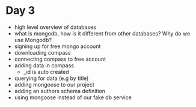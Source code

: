 # Day 3

- high level overview of databases
- what is mongodb, how is it different from other databases? Why do we use Mongodb?
- signing up for free mongo account
- downloading compass
- connecting compass to free account
- adding data in compass
  - \_id is auto created
- querying for data (e.g by title)
- adding mongoose to our project
- adding an authors schema definition
- using mongoose instead of our fake db service
